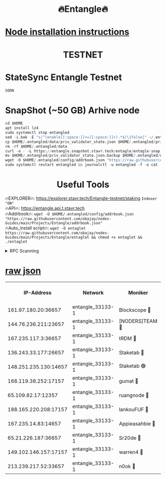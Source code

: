 <h1 align="center"> 🔥Entangle🔥</h1>

[Node installation instructions](https://github.com/obajay/nodes-Guides/tree/main/Projects/Entangle)
=

<h1 align="center"> TESTNET</h1>

# StateSync Entangle Testnet
```python
SOON
```
# SnapShot (~50 GB) Arhive node
```python
cd $HOME
apt install lz4
sudo systemctl stop entangled
sed -i.bak -E "s|^(enable[[:space:]]+=[[:space:]]+).*$|\1false|" ~/.entangled/config/config.toml
cp $HOME/.entangled/data/priv_validator_state.json $HOME/.entangled/priv_validator_state.json.backup
rm -rf $HOME/.entangled/data
curl -o - -L https://entangle.snapshot.stavr.tech/entagle/entagle-snap.tar.lz4 | lz4 -c -d - | tar -x -C $HOME/.entangled --strip-components 2
mv $HOME/.entangled/priv_validator_state.json.backup $HOME/.entangled/data/priv_validator_state.json
wget -O $HOME/.entangled/config/addrbook.json "https://raw.githubusercontent.com/obajay/nodes-Guides/main/Projects/Entangle/addrbook.json"
sudo systemctl restart entangled && journalctl -u entangled -f -o cat
```
 <h1 align="center"> Useful Tools</h1>
 
🔥EXPLORER🔥: https://explorer.stavr.tech/Entangle-testnet/staking        `Indexer "ON"` \
🔥API🔥:      https://entangle.api.t.stavr.tech \
🔥Addrbook🔥: ```wget -O $HOME/.entangled/config/addrbook.json "https://raw.githubusercontent.com/obajay/nodes-Guides/main/Projects/Entangle/addrbook.json"``` \
🔥Auto_install script🔥:  `wget -O entaglet https://raw.githubusercontent.com/obajay/nodes-Guides/main/Projects/Entangle/entaglet && chmod +x entaglet && ./entaglet`


<details>
<summary>RPC Scanning</summary>

<h2 align="center"> We scan nodes in real time every 4 hours. And we provide the final result of RPC endpoints.
We cannot influence the operation of these nodes in any way. </h2>


```python
If Voting Power is higher than 0 --> then the Node is a validator of the network and may be subject to attack and be a potential threat to the chain.
```
```python
We marked such validators with a red symbol
```

</details>

[raw json](https://rpc-check.entangt.stavr.tech/entangt/rpc-entangt-result.json)
=


<table><tr><th>IP-Address</th><th>Network</th><th>Moniker</th><th>Latest Block Height</th><th>Earliest Block Height</th><th>Catching Up</th><th>Tx Index</th><th>Voting Power</th><th>Scan Time</th></tr><tr><td>161.97.180.20:36657</td><td>entangle_33133-1</td><td>Blockscope 🔴</td><td>2215379</td><td>1</td><td>False</td><td>off</td><td>288230996656703</td><td>2024-02-16T08:20:31.358053844UTC</td></tr><tr><td>144.76.236.211:23657</td><td>entangle_33133-1</td><td>[NODERS]TEAM 🔴</td><td>2215380</td><td>1</td><td>False</td><td>off</td><td>27064512192361698</td><td>2024-02-16T08:20:37.117047510UTC</td></tr><tr><td>167.235.117.3:36657</td><td>entangle_33133-1</td><td>tRDM 🔴</td><td>2215381</td><td>1</td><td>False</td><td>on</td><td>181330163757866</td><td>2024-02-16T08:20:46.639157599UTC</td></tr><tr><td>136.243.33.177:26657</td><td>entangle_33133-1</td><td>Staketab 🔴</td><td>2215381</td><td>660001</td><td>False</td><td>on</td><td>152568994281384</td><td>2024-02-16T08:20:39.513274996UTC</td></tr><tr><td>148.251.235.130:14657</td><td>entangle_33133-1</td><td>Staketab 🟢</td><td>2215379</td><td>660801</td><td>False</td><td>on</td><td>0</td><td>2024-02-16T08:20:28.568386605UTC</td></tr><tr><td>168.119.38.252:17157</td><td>entangle_33133-1</td><td>gumat 🔴</td><td>2215379</td><td>962001</td><td>False</td><td>on</td><td>330185069799358</td><td>2024-02-16T08:20:31.988323796UTC</td></tr><tr><td>65.109.82.17:12357</td><td>entangle_33133-1</td><td>ruangnode 🔴</td><td>2215379</td><td>1312001</td><td>False</td><td>off</td><td>497386094611345</td><td>2024-02-16T08:20:31.750047933UTC</td></tr><tr><td>188.165.220.208:17157</td><td>entangle_33133-1</td><td>lankouFUF 🔴</td><td>2215379</td><td>1910001</td><td>False</td><td>off</td><td>309963722438672</td><td>2024-02-16T08:20:32.357791150UTC</td></tr><tr><td>167.235.14.83:14657</td><td>entangle_33133-1</td><td>Appieasahbie 🔴</td><td>2215381</td><td>2042001</td><td>False</td><td>on</td><td>43254017325518514</td><td>2024-02-16T08:20:46.317096859UTC</td></tr><tr><td>65.21.226.187:36657</td><td>entangle_33133-1</td><td>Sr20de 🔴</td><td>2215379</td><td>2049001</td><td>False</td><td>off</td><td>13453130717416</td><td>2024-02-16T08:20:29.032650563UTC</td></tr><tr><td>149.102.146.157:17157</td><td>entangle_33133-1</td><td>warren4 🔴</td><td>2215380</td><td>2098001</td><td>False</td><td>on</td><td>493152954309688</td><td>2024-02-16T08:20:36.822246818UTC</td></tr><tr><td>213.239.217.52:33657</td><td>entangle_33133-1</td><td>n0ok 🔴</td><td>2215381</td><td>2115381</td><td>False</td><td>off</td><td>46585802620850234</td><td>2024-02-16T08:20:43.880334151UTC</td></tr></table>
